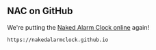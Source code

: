 ## NAC on GitHub

We're putting the [Naked Alarm Clock online](https://nakedalarmclock.github.io/) again!

```
https://nakedalarmclock.github.io
```
